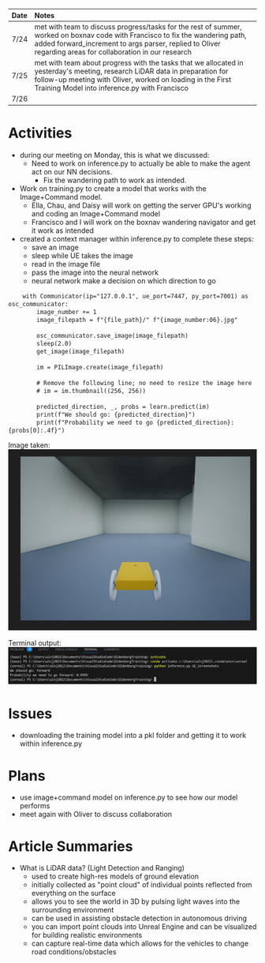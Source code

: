 | Date   | Notes
| :----- | :-------------------------------
|7/24 | met with team to discuss progress/tasks for the rest of summer, worked on boxnav code with Francisco to fix the wandering path, added forward_increment to args parser, replied to Oliver regarding areas for collaboration in our research
|7/25 | met with team about progress with the tasks that we allocated in yesterday's meeting, research LiDAR data in preparation for follow-up meeting with Oliver, worked on loading in the First Training Model into inference.py with Francisco 
|7/26 | 

# Activities

- during our meeting on Monday, this is what we discussed: 
    - Need to work on inference.py to actually be able to make the agent act on our NN decisions.
        - Fix the wandering path to work as intended.
- Work on training.py to create a model that works with the Image+Command model.
    - Ella, Chau, and Daisy will work on getting the server GPU's working and coding an Image+Command model
    - Francisco and I will work on the boxnav wandering navigator and get it work as intended
- created a context manager within inference.py to complete these steps:
    - save an image
    - sleep while UE takes the image
    - read in the image file
    - pass the image into the neural network
    - neural network make a decision on which direction to go
```
    with Communicator(ip="127.0.0.1", ue_port=7447, py_port=7001) as osc_communicator:
        image_number += 1
        image_filepath = f"{file_path}/" f"{image_number:06}.jpg"

        osc_communicator.save_image(image_filepath)
        sleep(2.0)
        get_image(image_filepath)

        im = PILImage.create(image_filepath)

        # Remove the following line; no need to resize the image here
        # im = im.thumbnail((256, 256))

        predicted_direction, _, probs = learn.predict(im)
        print(f"We should go: {predicted_direction}")
        print(f"Probability we need to go {predicted_direction}: {probs[0]:.4f}")
```
Image taken:
![Image Capture](/assets/2023-07-31/imagetaken.png)

Terminal output:
![Terminal Probability](/assets/2023-07-31/terminal.png)

# Issues
- downloading the training model into a pkl folder and getting it to work within inference.py

# Plans
- use image+command model on inference.py to see how our model performs
- meet again with Oliver to discuss collaboration


# Article Summaries

- What is LiDAR data? (Light Detection and Ranging)
    - used to create high-res models of ground elevation 
    - initially collected as "point cloud" of individual points reflected from everything on the surface
    - allows you to see the world in 3D by pulsing light waves into the surrounding environment 
    - can be used in assisting obstacle detection in autonomous driving
    - you can import point clouds into Unreal Engine and can be visualized for building realistic environments 
    - can capture real-time data which allows for the vehicles to change road conditions/obstacles

